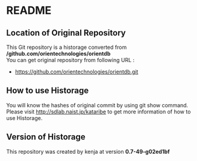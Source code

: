 # README
## Location of Original Repository
This Git repository is a historage converted from **/github.com/orientechnologies/orientdb**  
You can get original repository from following URL :

- https://github.com/orientechnologies/orientdb.git

## How to use Historage
You will know the hashes of original commit by using git show command.  
Please visit <http://sdlab.naist.jp/kataribe> to get more information of how to use Historage.

## Version of Historage
This repository was created by kenja at version **0.7-49-g02ed1bf**
